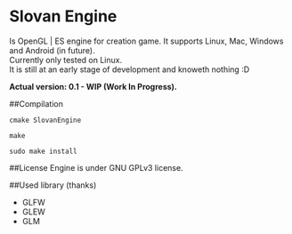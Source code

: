 # Slovan Engine
Is OpenGL | ES engine for creation game. It supports Linux, Mac, Windows and Android (in future).<br>
Currently only tested on Linux.<br>
It is still at an early stage of development and knoweth nothing :D

**Actual version: 0.1 - WIP (Work In Progress).**

##Compilation
```
cmake SlovanEngine

make

sudo make install
```

##License
Engine is under GNU GPLv3 license.

##Used library (thanks)
 - GLFW
 - GLEW
 - GLM
